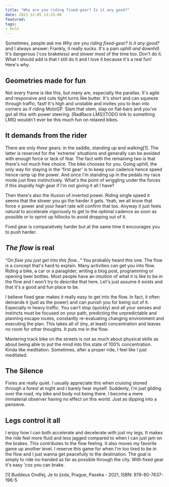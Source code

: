 ```yaml
---
title: "Why are you riding fixed-gear? Is it any good?"
date: 2021-12-05 13:25:06
featured:
tags:
- kolo
---
```

Sometimes, people ask me _Why are you riding fixed-gear? Is it any good?_ and I always answer: Frankly, it really sucks. It's a pain uphill _and_ downhill. It's dangerous ('cos brakeless) and slower most of the time too. Don't do it. What I should add is that I still do it and I love it because it's a real fun! Here's why.
<!-- more -->

## Geometries made for fun
Not every frame is like this, but many are, especially the parallax. It's agile and responsive and cuts tight turns like butter. It's short and can squeeze through traffic, fast! It's high and unstable and invites you to lean into corners as if riding MotoGP. Slam that stem, slap on flat-bars and you've got all this with power steering. [RadRace LMS](TODO link to something LMS) wouldn't ever be this much fun on relaxed bikes.

<!-- TODO: action photo -->

## It demands from the rider
There are only _three_ gears: in the saddle, standing up and walking[1]. The latter is reserved for the 'extreme' situations and generally can be avoided with enough force or lack of fear. The fact with the remaining two is that there's not much free choice. The bike chooses for you. Going uphill, the only way for staying in the 'first gear' is to keep your cadence hence speed hence ramp up the power. And once I'm standing up in the pedals my race mode just fires instinctively. What's the point of wriggling under the forces if this stupidly high gear if I'm not giving it all I have?

Then there's also the illusion of inverted power. Riding single speed it seems that the slower you go the harder it gets. Yeah, we all know that force ≠ power and your heart rate will confirm that too. Anyway it just feels natural to accelerate vigorously to get to the optimal cadence as soon as possible or to sprint up hillocks to avoid dropping out of it.

Fixed gear is comparatively harder but at the same time it encourages you to push harder.

<!-- TODO: photos of pushing hard -->

## _The flow_ is real
_"On fixie you just get into this flow..."_ You probably heard this one. The flow is a concept that's hard to explain. Many activities can get you into flow. Riding a bike, a car or a paraglider, writing a blog post, programming or opening beer bottles. Most people have an intuition of what it is like to be _in_ the flow and I won't try to describe that here. Let's just assume it exists and that it's a good and fun place to be.

I believe fixed gear makes it really easy to get into the flow. In fact, it often demands it (just as the power) and can punish you for being out of it. Especially in heavy traffic. You can't stop (quickly) and all your senses and instincts must be focused on your path, predicting the unpredictable and planning escape routes, constantly re-evaluating changing environment and executing the plan. This takes all of (my, at least) concentration and leaves no room for other thoughts. It puts me in the flow.

Mastering track bike on the streets is not as much about physical skills as about being able to put the mind into this state of 100% concentration. Kinda like meditation. Sometimes, after a proper ride, I feel like I just meditated.

<!-- TODO: photo from the streets -->

## The Silence
Fixies are really quiet. I usually appreciate this when cruising stoned through a forest at night and I barely hear myself. Suddenly, I'm just gliding over the road, my bike and body not being there. I become a mere immaterial observer having no effect on this world. Just as dipping into a pensieve.

<!-- TODO: photo at night? -->

## Legs control it all
I enjoy how I can both accelerate and decelerate with just my legs. It makes the ride feel more fluid and less jagged compared to when I can just jam on the brakes. This contributes to the flow feeling. It also moves my favorite game up another level. I reserve this game for when I'm too tired to be in the flow and I just wanna get peacefully to the destination. The goal is simply to ride no-handed as far as possible through the city. With fixed gear it's easy 'cos you can brake.

<!-- TODO: photo of rider with no hands no legs -->



[1] Buddeus Ondřej, Je to jízda, Prague, Paseka - 2021, ISBN: 978-80-7637-196-5

